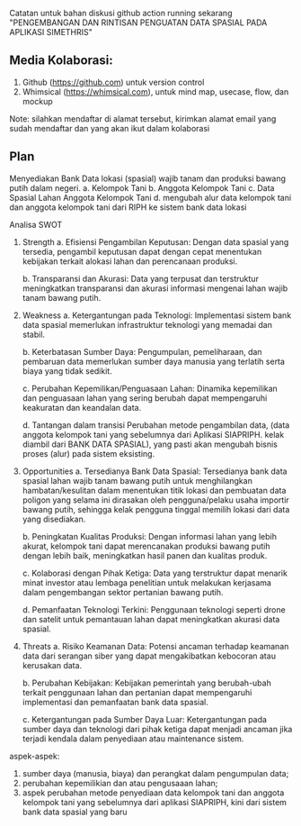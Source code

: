 Catatan untuk bahan diskusi
github action running sekarang
"PENGEMBANGAN DAN RINTISAN PENGUATAN DATA SPASIAL PADA APLIKASI SIMETHRIS"

## Media Kolaborasi:
1. Github (https://github.com) untuk version control
2. Whimsical (https://whimsical.com), untuk mind map, usecase, flow, dan mockup

Note: silahkan mendaftar di alamat tersebut, kirimkan alamat email yang sudah mendaftar dan yang akan ikut dalam kolaborasi

## Plan
Menyediakan Bank Data lokasi (spasial) wajib tanam dan produksi bawang putih dalam negeri.
a. Kelompok Tani
b. Anggota Kelompok Tani
c. Data Spasial Lahan Anggota Kelompok Tani
d. mengubah alur data kelompok tani dan anggota kelompok tani dari RIPH ke sistem bank data lokasi

Analisa SWOT

1. Strength
	a. Efisiensi Pengambilan Keputusan: Dengan data spasial yang tersedia, pengambil keputusan dapat dengan cepat menentukan kebijakan terkait alokasi lahan dan perencanaan produksi.

	b. Transparansi dan Akurasi: Data yang terpusat dan terstruktur meningkatkan transparansi dan akurasi informasi mengenai lahan wajib tanam bawang putih.

2. Weakness
	a. Ketergantungan pada Teknologi: Implementasi sistem bank data spasial memerlukan infrastruktur teknologi yang memadai dan stabil.

	b. Keterbatasan Sumber Daya: Pengumpulan, pemeliharaan, dan pembaruan data memerlukan sumber daya manusia yang terlatih serta biaya yang tidak sedikit.

	c. Perubahan Kepemilikan/Penguasaan Lahan: Dinamika kepemilikan dan penguasaan lahan yang sering berubah dapat mempengaruhi keakuratan dan keandalan data.

	d. Tantangan dalam transisi Perubahan metode pengambilan data, (data anggota kelompok tani yang sebelumnya dari Aplikasi SIAPRIPH. kelak diambil dari BANK DATA SPASIAL), yang pasti akan mengubah bisnis proses (alur) pada sistem eksisting.

3. Opportunities
	a. Tersedianya Bank Data Spasial: Tersedianya bank data spasial lahan wajib tanam bawang putih untuk menghilangkan hambatan/kesulitan dalam menentukan titik lokasi dan pembuatan data poligon yang selama ini dirasakan oleh pengguna/pelaku usaha importir bawang putih, sehingga kelak pengguna tinggal memilih lokasi dari data yang disediakan.

	b. Peningkatan Kualitas Produksi: Dengan informasi lahan yang lebih akurat, kelompok tani dapat merencanakan produksi bawang putih dengan lebih baik, meningkatkan hasil panen dan kualitas produk.

	c. Kolaborasi dengan Pihak Ketiga: Data yang terstruktur dapat menarik minat investor atau lembaga penelitian untuk melakukan kerjasama dalam pengembangan sektor pertanian bawang putih.

	d. Pemanfaatan Teknologi Terkini: Penggunaan teknologi seperti drone dan satelit untuk pemantauan lahan dapat meningkatkan akurasi data spasial.

4. Threats
	a. Risiko Keamanan Data: Potensi ancaman terhadap keamanan data dari serangan siber yang dapat mengakibatkan kebocoran atau kerusakan data.

	b. Perubahan Kebijakan: Kebijakan pemerintah yang berubah-ubah terkait penggunaan lahan dan pertanian dapat mempengaruhi implementasi dan pemanfaatan bank data spasial.

	c. Ketergantungan pada Sumber Daya Luar: Ketergantungan pada sumber daya dan teknologi dari pihak ketiga dapat menjadi ancaman jika terjadi kendala dalam penyediaan atau maintenance sistem.


aspek-aspek:
1. sumber daya (manusia, biaya) dan perangkat dalam pengumpulan data;
2. perubahan kepemilikian dan atau pengusaaan lahan;
3. aspek perubahan metode penyediaan data kelompok tani dan anggota kelompok tani yang sebelumnya dari aplikasi SIAPRIPH, kini dari sistem bank data spasial yang baru
